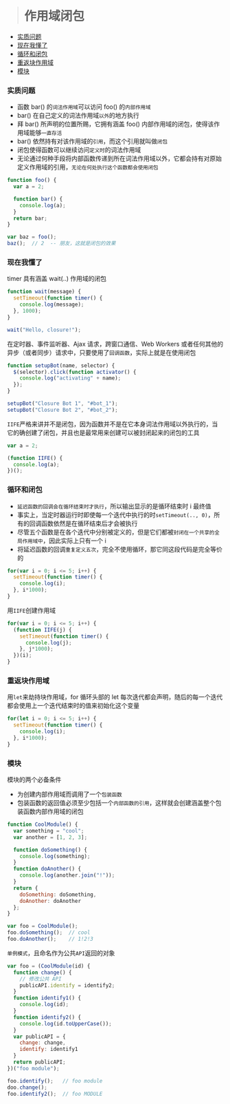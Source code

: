 
> # 作用域闭包

* [实质问题](#实质问题)
* [现在我懂了](#现在我懂了)
* [循环和闭包](#循环和闭包)
* [重返块作用域](#重返块作用域)
* [模块](#模块)

### 实质问题
* 函数 bar() 的`词法作用域`可以访问 foo() 的`内部作用域`
* bar() 在自己定义的词法作用域`以外`的地方执行
* 拜 bar() 所声明的位置所赐，它拥有涵盖 foo() 内部作用域的闭包，使得该作用域能够`一直存活`
* bar() 依然持有对该作用域的`引用`，而这个引用就叫做`闭包`
* 闭包使得函数可以继续访问`定义时`的词法作用域
* 无论通过何种手段将内部函数传递到所在词法作用域以外，它都会持有对原始定义作用域的引用，`无论在何处执行这个函数都会使用闭包`

```JavaScript
function foo() {
  var a = 2;

  function bar() {
    console.log(a);
  }
  return bar;
}

var baz = foo();
baz();  // 2  -- 朋友，这就是闭包的效果
```

### 现在我懂了
timer 具有涵盖 wait(..) 作用域的闭包
```JavaScript
function wait(message) {
  setTimeout(function timer() {
    console.log(message);
  }, 1000);
}

wait("Hello, closure!");
```

在定时器、事件监听器、Ajax 请求，跨窗口通信、Web Workers 或者任何其他的异步（或者同步）请求中，只要使用了`回调函数`，实际上就是在使用闭包
```JavaScript
function setupBot(name, selector) {
  $(selector).click(function activator() {
    console.log("activating" + name);
  });
}

setupBot("Closure Bot 1", "#bot_1");
setupBot("Closure Bot 2", "#bot_2");
```

`IIFE`严格来讲并不是闭包，因为函数并不是在它本身词法作用域以外执行的，当它的确创建了闭包，并且也是最常用来创建可以被封闭起来的闭包的工具
```JavaScript
var a = 2;

(function IIFE() {
  console.log(a);
})();
```

### 循环和闭包
* `延迟函数的回调会在循环结束时才执行`，所以输出显示的是循环结束时 i 最终值
* 事实上，当定时器运行时即使每一个迭代中执行的时`setTimeout(.., 0)`，所有的回调函数依然是在循环结束后才会被执行
* 尽管五个函数是在各个迭代中分别被定义的，但是它们都被`封闭在一个共享的全局作用域中`，因此实际上只有一个 i
* 将延迟函数的回调`重复定义五次`，完全不使用循环，那它同这段代码是完全等价的

```JavaScript
for(var i = 0; i <= 5; i++) {
  setTimeout(function timer() {
    console.log(i);
  }, i*1000);
}
```

用`IIFE`创建作用域
```JavaScript
for(var i = 0; i <= 5; i++) {
  (function IIFE(j) {
    setTimeout(function timer() {
      console.log(j);
    }, j*1000);
  })(i);
}
```

### 重返块作用域
用`let`来劫持块作用域，for 循环头部的 let 每次迭代都会声明，随后的每一个迭代都会使用上一个迭代结束时的值来初始化这个变量
```JavaScript
for(let i = 0; i <= 5; i++) {
  setTimeout(function timer() {
    console.log(i);
  }, i*1000);
}
```

### 模块
模块的两个必备条件
* 为创建内部作用域而调用了一个`包装函数`
* 包装函数的返回值必须至少包括一个`内部函数的引用`，这样就会创建涵盖整个包装函数内部作用域的闭包

```JavaScript
function CoolModule() {
  var something = "cool";
  var another = [1, 2, 3];

  function doSomething() {
    console.log(something);
  }
  function doAnother() {
    console.log(another.join("!"));
  }
  return {
    doSomething: doSomething,
    doAnother: doAnother
  };
}

var foo = CoolModule();
foo.doSomething();  // cool
foo.doAnother();    // 1!2!3
```

`单例模式`，且命名作为公共`API`返回的对象
```JavaScript
var foo = (CoolModule(id) {
  function change() {
    // 修改公共 API
    publicAPI.identify = identify2;
  }
  function identify1() {
    console.log(id);
  }
  function identify2() {
    console.log(id.toUpperCase());
  }
  var publicAPI = {
    change: change,
    identify: identify1
  }
  return publicAPI;
})("foo module");

foo.identify();   // foo module
doo.change();
foo.identify2();  // foo MODULE
```
